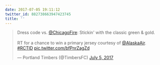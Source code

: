 ```yaml
---
date: 2017-07-05 19:11:12
twitter_id: 882738663947423745
title: ''
---
```


<blockquote class="twitter-tweet"><p lang="en" dir="ltr">Dress code vs. <a href="https://twitter.com/ChicagoFire?ref_src=twsrc%5Etfw">@ChicagoFire</a>: Stickin&#39; with the classic green &amp; gold.<br><br>RT for a chance to win a primary jersey courtesy of <a href="https://twitter.com/AlaskaAir?ref_src=twsrc%5Etfw">@AlaskaAir</a>. <a href="https://twitter.com/hashtag/RCTID?src=hash&amp;ref_src=twsrc%5Etfw">#RCTID</a> <a href="https://t.co/bfPnrZagZd">pic.twitter.com/bfPnrZagZd</a></p>&mdash; Portland Timbers (@TimbersFC) <a href="https://twitter.com/TimbersFC/status/882691219075338241?ref_src=twsrc%5Etfw">July 5, 2017</a></blockquote>
<script async src="https://platform.twitter.com/widgets.js" charset="utf-8"></script>
